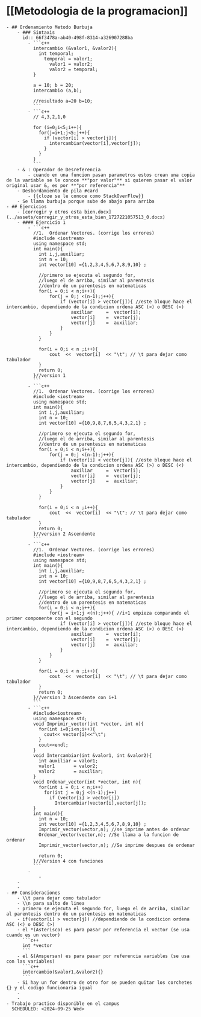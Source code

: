 # [[Metodologia de la programacion]]
	- ## Ordenamiento Metodo Burbuja
		- ### Sintaxis
		  id:: 66f3478a-ab40-498f-8314-a326907288ba
			- ```c++
			  intercambio (&valor1, &valor2){
			    int temporal;
			      temporal = valor1;
			    	valor1 = valor2;
			    	valor2 = temporal;
			  }
			  
			  a = 10; b = 20;
			  intercambio (a,b);
			  
			  //resultado a=20 b=10;
			  ```
			- ```c++
			  // 4,3,2,1,0
			  
			  for (i=0;i<5;i++){
			    for(j=i+1;j<5;j++){
			      if (vector[i] > vector[j]){
			       	intercambiar(vector[i],vector[j]); 
			      }
			    }
			  }
			  ```
		- & : Operador de Desreferencia
			- cuando en una funcion pasan parametros estos crean una copia de la variable se le conoce **"por valor"** si quieren pasar el valor original usar &, es por **"por referencia"**
		- Desbordamiento de pila #card
			- {{cloze se le conoce como StackOverFlow}}
		- Se llama burbuja porque sube de abajo para arriba
	- ## Ejercicios
		- [corregir y otros esta bien.docx](../assets/corregir_y_otros_esta_bien_1727221057513_0.docx)
		- #### Ejercicio 1
			- ```c++
			  //1.	Ordenar Vectores. (corrige los errores)
			  #include <iostream>
			  using namespace std;
			  int main(){
			  	int i,j,auxiliar;
			  	int n = 10;  
			  	int vector[10] ={1,2,3,4,5,6,7,8,9,10} ;
			  	
			  	//primero se ejecuta el segundo for, 
			  	//luego el de arriba, similar al parentesis 
			  	//dentro de un parentesis en matematicas
			  	for(i = 0;i < n;i++){
			  		for(j = 0;j <(n-1);j++){ 
			  		    if (vector[i] > vector[j]){ //este bloque hace el intercambio, dependiendo de la condicion ordena ASC (>) o DESC (<) 
			  				auxiliar     =  vector[i];
			  		      	vector[i]    =  vector[j];
			  		      	vector[j]    =  auxiliar;
			  	        }
			  	    }
			  	}
			  
			  	for(i = 0;i < n ;i++){
			  		cout  <<  vector[i]  << "\t"; // \t para dejar como tabulador
			  	}
			  	return 0;
			  }//version 1
			  ```
			- ```c++
			  //1.	Ordenar Vectores. (corrige los errores)
			  #include <iostream>
			  using namespace std;
			  int main(){
			  	int i,j,auxiliar;
			  	int n = 10;  
			  	int vector[10] ={10,9,8,7,6,5,4,3,2,1} ;
			  	
			  	//primero se ejecuta el segundo for, 
			  	//luego el de arriba, similar al parentesis 
			  	//dentro de un parentesis en matematicas
			  	for(i = 0;i < n;i++){
			  		for(j = 0;j <(n-1);j++){ 
			  		    if (vector[i] < vector[j]){ //este bloque hace el intercambio, dependiendo de la condicion ordena ASC (>) o DESC (<) 
			  				auxiliar     =  vector[i];
			  		      	vector[i]    =  vector[j];
			  		      	vector[j]    =  auxiliar;
			  	        }
			  	    }
			  	}
			  
			  	for(i = 0;i < n ;i++){
			  		cout  <<  vector[i]  << "\t"; // \t para dejar como tabulador
			  	}
			  	return 0;
			  }//version 2 Ascendente
			  ```
			- ```c++
			  //1.	Ordenar Vectores. (corrige los errores)
			  #include <iostream>
			  using namespace std;
			  int main(){
			  	int i,j,auxiliar;
			  	int n = 10;  
			  	int vector[10] ={10,9,8,7,6,5,4,3,2,1} ;
			  	
			  	//primero se ejecuta el segundo for, 
			  	//luego el de arriba, similar al parentesis 
			  	//dentro de un parentesis en matematicas
			  	for(i = 0;i < n;i++){
			  		for(j = i+1;j <(n);j++){ //i+1 empieza comparando el primer componente con el segundo
			  		    if (vector[i] > vector[j]){ //este bloque hace el intercambio, dependiendo de la condicion ordena ASC (>) o DESC (<) 
			  				auxiliar     =  vector[i];
			  		      	vector[i]    =  vector[j];
			  		      	vector[j]    =  auxiliar;
			  	        }
			  	    }
			  	}
			  
			  	for(i = 0;i < n ;i++){
			  		cout  <<  vector[i]  << "\t"; // \t para dejar como tabulador
			  	}
			  	return 0;
			  }//version 3 Ascendente con i+1
			  ```
			- ```c++
			  #include<iostream>
			  using namespace std;
			  void Imprimir_vector(int *vector, int n){
			    for(int i=0;i<n;i++){
			      cout<< vector[i]<<"\t";
			    }
			    cout<<endl;
			  }
			  void Intercambiar(int &valor1, int &valor2){
			    int auxiliar = valor1;
			    valor1       = valor2;
			    valor2       = auxiliar;
			  }
			  void Ordenar_vector(int *vector, int n){
			    for(int i = 0;i < n;i++)
			      for(int j = 0;j <(n-1);j++) 
			        if (vector[i] > vector[j])
			          Intercambiar(vector[i],vector[j]);
			  }
			  int main(){
			    int n = 10;  
			    int vector[10] ={1,2,3,4,5,6,7,8,9,10} ;
			    Imprimir_vector(vector,n); //se imprime antes de ordenar    
			    Ordenar_vector(vector,n); //Se llama a la funcion de ordenar
			    Imprimir_vector(vector,n); //Se imprime despues de ordenar
			    
			    return 0;
			  }//Version 4 con funciones
			  ```
			-
				-
		-
		-
	- ## Consideraciones
		- \\t para dejar como tabulador
		- \\n para salto de linea
		- primero se ejecuta el segundo for, luego el de arriba, similar al parentesis dentro de un parentesis en matematicas
		- if(vector[i] > vector[j]) //dependiendo de la condicion ordena ASC (<) o DESC (>)
		- el *(Asterisco) es para pasar por referencia el vector (se usa cuando es un vector)
		  ```c++
		  int *vector	
		  ```
		- el &(Amspersan) es para pasar por referencia variables (se usa con las variables) 
		  ```c++
		  intercambio(&valor1,&valor2){}
		  ```
		- Si hay un for dentro de otro for se pueden quitar los corchetes {} y el codigo funcionaria igual
		-
		-
	- Trabajo practico disponible en el campus
	  SCHEDULED: <2024-09-25 Wed>